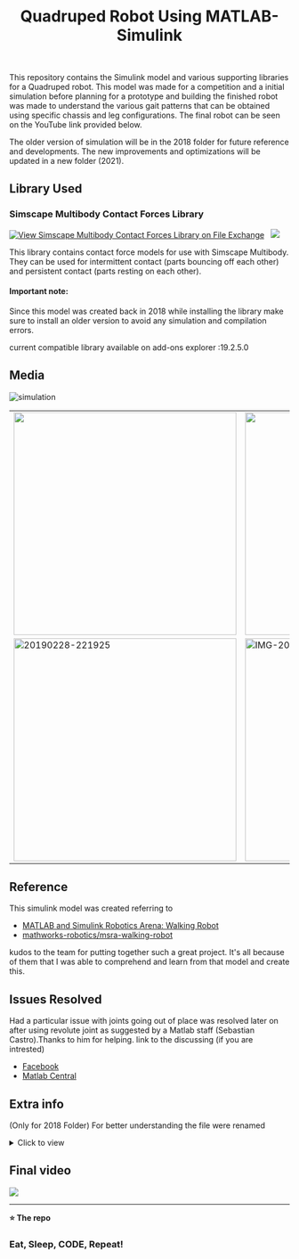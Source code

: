 <h1 align='center'> Quadruped Robot Using MATLAB-Simulink  </h1> <br>



This repository contains the Simulink model and various supporting libraries for a Quadruped robot. This model was made for a competition and a initial simulation before planning for a prototype and building the finished robot was made to understand the various gait patterns that can be obtained using specific chassis and leg configurations. The final robot can be seen on the YouTube link provided below.

The older version of simulation will be in the 2018 folder for future reference and developments. The new improvements and optimizations will be updated in a new folder (2021).

Library Used
--------------------------------------------

<h3>Simscape Multibody Contact Forces Library</h3>

[![View Simscape Multibody Contact Forces Library on File Exchange](https://www.mathworks.com/matlabcentral/images/matlab-file-exchange.svg)](https://www.mathworks.com/matlabcentral/fileexchange/47417-simscape-multibody-contact-forces-library)     &nbsp;  <a href="https://github.com/mathworks/Simscape-Multibody-Contact-Forces-Library"><img src="https://img.shields.io/badge/GitHub-100000?style=for-the-badge&logo=github&logoColor=white" /></a>

This library contains contact force models for use with Simscape Multibody. They can be used for intermittent contact (parts bouncing off each other) and persistent contact (parts resting on each other).

<h4>Important note:</h4>Since this model was created back in 2018 while installing the library make sure to install an older version to avoid any simulation and compilation errors.

current compatible library available on add-ons explorer :19.2.5.0


Media
---------------------------------------------
<img src="https://i.ibb.co/pw6SMFh/simulation.gif" alt="simulation" border="0">
<table>
  <tr>
    <td><img src="https://i.ibb.co/sJScZCh/IMG-20190206-220243.jpg" width="400" > </td>
    <td><img src="https://i.ibb.co/8NxpNBc/IMG-20190113-221416.jpg" width="400"></td>
    </tr>
     <tr>
    <td><img src="https://i.ibb.co/9Hgqt68/20190228-221925.jpg" alt="20190228-221925" border="0" width="400" > </td>
    <td><img src="https://i.ibb.co/Fx9v68R/IMG-20190202-214551.jpg" alt="IMG-20190202-214551" border="0" width="400"></td>
    </tr>
</table>

Reference
----------------------------------------------

This simulink model was created referring to 
- [MATLAB and Simulink Robotics Arena: Walking Robot](https://in.mathworks.com/matlabcentral/fileexchange/64227-matlab-and-simulink-robotics-arena-walking-robot?s_tid=srchtitle_walking%20robot_6)
- [mathworks-robotics/msra-walking-robot](https://github.com/mathworks-robotics/msra-walking-robot) 

kudos to the team for putting together such a great project.
It's all because of them that I was able to comprehend and learn from that model and create this.

Issues Resolved
--------------------------------------------------
Had a particular issue with joints going out of place was resolved later on after using revolute joint as suggested by a Matlab staff (Sebastian Castro).Thanks to him for helping.
link to the discussing (if you are intrested)
- [Facebook](https://www.facebook.com/100017607456550/videos/305468520050061/)
- [Matlab Central](https://in.mathworks.com/matlabcentral/answers/418450-i-have-followed-the-following-tutorial-but-haven-t-got-any-output-please-help-me-out?s_tid=prof_contriblnk)

Extra info
-----------------------------
(Only for 2018 Folder)
For better understanding the file were renamed
<details>
     <summary> Click to view</summary>
     
* fulleasysphere.slx----> Simulinkmodel.slx
* fulleasy_DataFile1.m----> Simulinkmodel_DataFile.m     
</details>


Final video
--------------------------------

<a href="https://www.youtube.com/watch?v=6dfaND6Z6hM&ab_channel=TeamRoboconMJCET">
       <img src="https://img.shields.io/badge/YouTube-FF0000?style=for-the-badge&logo=youtube&logoColor=white" />
      </a>
                   


----------------------------------------------------
**⭐ The repo**


### Eat, Sleep, CODE, Repeat!





